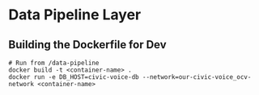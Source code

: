 # Data Pipeline Layer

## Building the Dockerfile for Dev

```
# Run from /data-pipeline
docker build -t <container-name> .
docker run -e DB_HOST=civic-voice-db --network=our-civic-voice_ocv-network <container-name>
```
